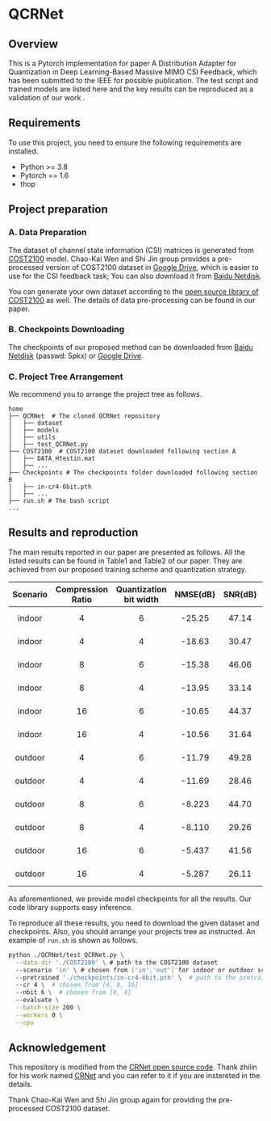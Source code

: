 # QCRNet
## Overview
This is a Pytorch implementation for paper A Distribution Adapter for Quantization in Deep
Learning-Based Massive MIMO CSI Feedback, which has been submitted to the IEEE for possible publication. The test script and trained models are listed here and the key results can be reproduced as a validation of our work .
## Requirements
To use this project, you need to ensure the following requirements are installed.
- Python >= 3.8
- Pytorch == 1.6
- thop
## Project preparation
### A. Data Preparation
The dataset of channel state information (CSI) matrices is generated from [COST2100](https://ieeexplore.ieee.org/document/6393523) model. Chao-Kai Wen and Shi Jin group provides a pre-processed version of COST2100 dataset in [Google Drive](https://drive.google.com/drive/folders/1_lAMLk_5k1Z8zJQlTr5NRnSD6ACaNRtj?usp=sharing), which is easier to use for the CSI feedback task; You can also download it from [Baidu Netdisk](https://pan.baidu.com/s/1Ggr6gnsXNwzD4ULbwqCmjA).

You can generate your own dataset according to the [open source library of COST2100](https://github.com/cost2100/cost2100) as well. The details of data pre-processing can be found in our paper.

### B. Checkpoints Downloading
The checkpoints of our proposed method can be downloaded from [Baidu Netdisk](https://pan.baidu.com/s/1KjRYjHZdoX2SerWZkUOT6A) (passwd: 5pkx) or [Google Drive](https://drive.google.com/drive/folders/1vci-FVjjidIQxKpsc7d0pAu0AIiPwxom?usp=sharing).

### C. Project Tree Arrangement

We recommend you to arrange the project tree as follows.

```
home
├── QCRNet  # The cloned QCRNet repository
│   ├── dataset
│   ├── models
│   ├── utils
│   ├── test_QCRNet.py
├── COST2100  # COST2100 dataset downloaded following section A
│   ├── DATA_Htestin.mat
│   ├── ...
├── Checkpoints # The checkpoints folder downloaded following section B
│   ├── in-cr4-6bit.pth
│   ├── ... 
├── run.sh # The bash script
...
```
## Results and reproduction
The main results reported in our paper are presented as follows. All the listed results can be found in Table1 and Table2 of our paper. They are achieved from our proposed training scheme and quantization strategy.

Scenario | Compression Ratio | Quantization bit width | NMSE(dB) | SNR(dB) | Checkpoints
:--: | :--: | :--: | :--: | :--: | :--:
indoor | 4 | 6 | -25.25 | 47.14 | in-cr4-6bit.pth
indoor | 4 | 4 | -18.63 | 30.47 | in-cr4-4bit.pth
indoor | 8 | 6 | -15.38 | 46.06 | in-cr8-6bit.pth
indoor | 8 | 4 | -13.95 | 33.14 | in-cr8-4bit.pth
indoor | 16 | 6 | -10.65 | 44.37 | in-cr16-6bit.pth
indoor | 16 | 4 | -10.56 | 31.64 | in-cr16-4bit.pth
outdoor | 4 | 6 | -11.79 | 49.28 | out-cr4-6bit.pth
outdoor | 4 | 4 | -11.69 | 28.46 | out-cr4-4bit.pth
outdoor | 8 | 6 | -8.223 | 44.70 | out-cr8-6bit.pth
outdoor | 8 | 4 | -8.110 | 29.26 | out-cr8-4bit.pth
outdoor | 16 | 6 | -5.437 | 41.56 | out-cr16-6bit.pth
outdoor | 16 | 4 | -5.287 | 26.11 | out-cr16-4bit.pth

As aforementioned, we provide model checkpoints for all the results. Our code library supports easy inference. 

To reproduce all these results, you need to download the given dataset and checkpoints. Also, you should arrange your projects tree as instructed. An example of `run.sh` is shown as follows.

``` bash
python ./QCRNet/test_QCRNet.py \
  --data-dir './COST2100' \ # path to the COST2100 dataset
  --scenario 'in' \ # chosen from ['in','out'] for indoor or outdoor scenarios respectively
  --pretrained './checkpoints/in-cr4-6bit.pth' \  # path to the pretrained checkpoint
  --cr 4 \  # chosen from [4, 8, 16]
  --nbit 6 \  # chosen from [6, 4]
  --evaluate \
  --batch-size 200 \
  --workers 0 \
  --cpu
```

  
## Acknowledgement

This repository is modified from the [CRNet open source code](https://github.com/Kylin9511/CRNet). Thank zhilin for his work named [CRNet](https://ieeexplore.ieee.org/document/9149229) and you can refer to it if you are instereted in the details. 

Thank Chao-Kai Wen and Shi Jin group again for providing the pre-processed COST2100 dataset.

